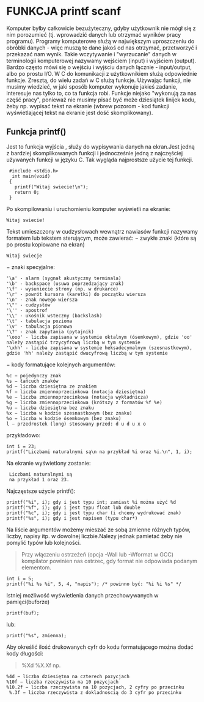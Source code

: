 FUNKCJA printf scanf
===================
Komputer byłby całkowicie bezużyteczny, gdyby użytkownik nie mógł się z nim porozumieć (tj. wprowadzić danych lub otrzymać wyników pracy programu). Programy komputerowe służą w największym uproszczeniu do obróbki danych - więc muszą te dane jakoś od nas otrzymać, przetworzyć i przekazać nam wynik.
Takie wczytywanie i "wyrzucanie" danych w terminologii komputerowej nazywamy wejściem (input) i wyjściem (output). Bardzo często mówi się o wejściu i wyjściu danych łącznie - input/output, albo po prostu I/O.
W C do komunikacji z użytkownikiem służą odpowiednie funkcje. Zresztą, do wielu zadań w C służą funkcje. Używając funkcji, nie musimy wiedzieć, w jaki sposób komputer wykonuje jakieś zadanie, interesuje nas tylko to, co ta funkcja robi. Funkcje niejako "wykonują za nas część pracy", ponieważ nie musimy pisać być może dziesiątek linijek kodu, żeby np. wypisać tekst na ekranie (wbrew pozorom - kod funkcji wyświetlającej tekst na ekranie jest dość skomplikowany).
## Funkcja printf()
Jest to funkcja wyjścia , służy do wypisywania danych na ekran.Jest jedną z bardziej skomplikowanych funkcji i jednocześnie jedną z  najczęściej używanych funkcji w języku C.
 Tak wygląda najprostsze użycie tej funkcji.
 
     #include <stdio.h>
      int main(void)
     {
       printf("Witaj swiecie!\n");
       return 0;
     }
Po skompilowaniu i uruchomieniu komputer wyświetli na ekranie:
    
    Witaj swiecie!
 Tekst umieszczony w cudzysłowach wewnątrz nawiasów funkcji nazywamy formatem lub tekstem sterującym, może zawierać:
− zwykłe znaki (które są po prostu kopiowane na ekran)
    
    Witaj swiecje
− znaki specyjalne:
    
    '\a' - alarm (sygnał akustyczny terminala)
    '\b' - backspace (usuwa poprzedzający znak)
    '\f' - wysuniecie strony (np. w drukarce)
    '\r' - powrót kursora (karetki) do początku wiersza
    '\n' - znak nowego wiersza
    '\"' - cudzysłów
    '\'' - apostrof
    '\\' - ukośnik wsteczny (backslash)
    '\t' - tabulacja pozioma
    '\v' - tabulacja pionowa
    '\?' - znak zapytania (pytajnik)
    '\ooo' - liczba zapisana w systemie oktalnym (ósemkowym), gdzie 'oo' należy zastąpić trzycyfrową liczbą w tym systemie
    '\xhh' - liczba zapisana w systemie heksadecymalnym (szesnastkowym), gdzie 'hh' należy zastąpić dwucyfrową liczbą w tym systemie

− kody formatujące kolejnych argumentów:

    %c − pojedynczy znak
    %s − łańcuch znaków
    %d − liczba dziesiętna ze znakiem
    %f − liczba zmiennoprzecinkowa (notacja dziesiętna)
    %e − liczba zmiennoprzecinkowa (notacja wykładnicza)
    %g − liczba zmiennoprzecinkowa (krótszy z formatów %f %e)
    %u − liczba dziesiętna bez znaku
    %x − liczba w kodzie szesnastkowym (bez znaku)
    %o − liczba w kodzie ósemkowym (bez znaku)
    l − przedrostek (long) stosowany przed: d u d u x o
 
przykładowo:
    
    int i = 23;
    printf("Liczbami naturalnymi są\n na przykład %i oraz %i.\n", 1, i);
 Na ekranie wyświetlony zostanie:
 
     Liczbami naturalnymi są 
     na przykład 1 oraz 23.
Najczęstsze użycie printf():
    
    printf("%i", i); gdy i jest typu int; zamiast %i można użyć %d
    printf("%f", i); gdy i jest typu float lub double
    printf("%c", i); gdy i jest typu char (i chcemy wydrukować znak)
    printf("%s", i); gdy i jest napisem (typu char*)
Na liście argumentów możemy mieszać ze sobą zmienne różnych typów, liczby, napisy itp. w dowolnej liczbie.Nalezy jednak pamietać żeby nie pomylić typów lub kolejności.
>Przy włączeniu ostrzeżeń (opcja -Wall lub -Wformat w GCC) kompilator powinien nas ostrzec, gdy format nie odpowiada podanym elementom.
    
    int i = 5;
    printf("%i %s %i", 5, 4, "napis"); /* powinno być: "%i %i %s" */
Istniej możliwość wyświetlenia danych przechowywanych w pamięci(buforze)
    
    printf(buf);
lub:
 
    printf("%s", zmienna);
Aby określić ilość drukowanych cyfr do kodu formatującego można
dodać kody długości:
>%Xd %X.Xf np.

    %4d − liczba dziesiętna na czterech pozycjach
    %10f − liczba rzeczywista na 10 pozycjach
    %10.2f − liczba rzeczywista na 10 pozycjach, 2 cyfry po przecinku
     %.3f − liczba rzeczywista z dokladnoscią do 3 cyfr po przecinku 
